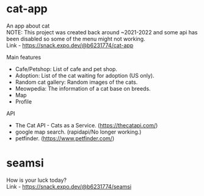# cat-app
An app about cat <br />
NOTE: This project was created back around ~2021-2022 and some api has been disabled so some of the menu might not working. <br />
Link - https://snack.expo.dev/@b6231774/cat-app <br />

Main features
  - Cafe/Petshop: List of cafe and pet shop.
  - Adoption: List of the cat waiting for adoption (US only).
  - Random cat gallery: Random images of the cats.
  - Meowpedia: The information of a cat base on breeds.
  - Map
  - Profile

API
  - The Cat API - Cats as a Service. (https://thecatapi.com/)
  - google map search. (rapidapi/No longer working.)
  - petfinder. (https://www.petfinder.com/)
  
# seamsi
How is your luck today? <br />
Link - https://snack.expo.dev/@b6231774/seamsi
